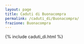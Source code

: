 ```yaml
---
layout: page
title: Caduti di Buonacompra
permalink: /caduti_di/Buonacompra/
frazione: Buonacompra
---
```

{% include caduti_di.html %}

